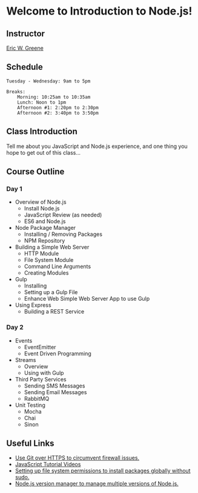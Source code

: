 # Welcome to Introduction to Node.js!

## Instructor

[Eric W. Greene](linkedin.com/in/ericwgreene)

## Schedule

	Tuesday - Wednesday: 9am to 5pm

	Breaks:
		Morning: 10:25am to 10:35am
		Lunch: Noon to 1pm
		Afternoon #1: 2:20pm to 2:30pm
		Afternoon #2: 3:40pm to 3:50pm

## Class Introduction

Tell me about you JavaScript and Node.js experience, and one thing you hope to get out of this class...

## Course Outline

### Day 1

- Overview of Node.js
	- Install Node.js
	- JavaScript Review (as needed)
	- ES6 and Node.js
- Node Package Manager
	- Installing / Removing Packages
	- NPM Repository
- Building a Simple Web Server
	- HTTP Module
	- File System Module
	- Command Line Arguments
	- Creating Modules
- Gulp
	- Installing
	- Setting up a Gulp File
	- Enhance Web Simple Web Server App to use Gulp
- Using Express
	- Building a REST Service

### Day 2

- Events
	- EventEmitter
	- Event Driven Programming
- Streams
	- Overview
	- Using with Gulp
- Third Party Services
	- Sending SMS Messages
	- Sending Email Messages
	- RabbitMQ
- Unit Testing
	- Mocha
	- Chai
	- Sinon

## Useful Links
- [Use Git over HTTPS to circumvent firewall issues.](http://jgoodall.me/posts/2013/05/29/git-use-https/)
- [JavaScript Tutorial Videos](http://www.toptal.com/videos)
- [Setting up file system permissions to install packages globally without sudo.](https://docs.npmjs.com/getting-started/fixing-npm-permissions)
- [Node.js version manager to manage multiple versions of Node.js.](https://github.com/creationix/nvm)
